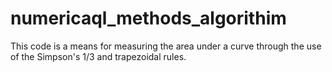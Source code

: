# numericaql_methods_algorithim
This code is a means for measuring the area under a curve through the use of the Simpson's 1/3 and trapezoidal rules.
